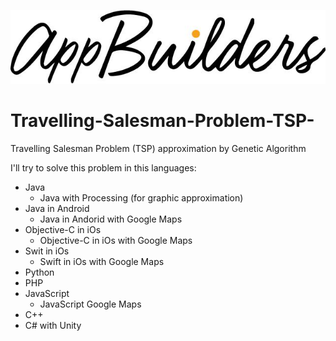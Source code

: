 <p align="center">
	<!---
			![alt tag](https://github.com/nalancer08/Arduino-Interface-Builder/blob/master/logo.jpeg)
-->
  <img src="https://github.com/nalancer08/Arduino-Interface-Builder/blob/master/logo.jpeg">
</p>

# Travelling-Salesman-Problem-TSP-
Travelling Salesman Problem (TSP) approximation by Genetic Algorithm

I'll try to solve this problem in this languages:

- Java
  - Java with Processing (for graphic approximation)
- Java in Android
  - Java in Andorid with Google Maps
- Objective-C in iOs
  - Objective-C in iOs with Google Maps
- Swit in iOs
  - Swift in iOs with Google Maps
- Python
- PHP
- JavaScript
  - JavaScript Google Maps
- C++
- C# with Unity

